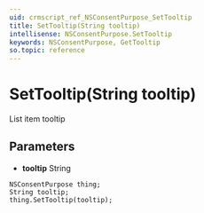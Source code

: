```yaml
---
uid: crmscript_ref_NSConsentPurpose_SetTooltip
title: SetTooltip(String tooltip)
intellisense: NSConsentPurpose.SetTooltip
keywords: NSConsentPurpose, GetTooltip
so.topic: reference
---
```


# SetTooltip(String tooltip)

List item tooltip

## Parameters

* **tooltip** String

```crmscript
NSConsentPurpose thing;
String tooltip;
thing.SetTooltip(tooltip);
```

